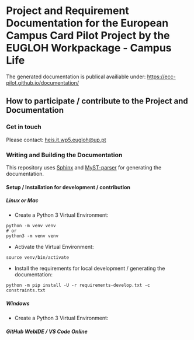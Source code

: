 # Project and Requirement Documentation for the European Campus Card Pilot Project by the EUGLOH Workpackage - Campus Life

The generated documentation is publical availiable under: https://ecc-pilot.github.io/documentation/


## How to participate / contribute to the Project and Documentation


### Get in touch

Please contact: heis.it.wp5.eugloh@up.pt


### Writing and Building the Documentation

This repository uses [Sphinx](https://www.sphinx-doc.org) and [MyST-parser](https://myst-parser.readthedocs.io) for generating the documentation.

#### Setup / Installation for development / contribution

##### Linux or Mac

* Create a Python 3 Virtual Environment:

```console
python -m venv venv
# or 
python3 -m venv venv
```

* Activate the Virtual Environment:

```console
source venv/bin/activate
```

* Install the requirements for local development / generating the documentation:

```console
python -m pip install -U -r requirements-develop.txt -c constraints.txt
```

##### Windows

* Create a Python 3 Virtual Environment:

##### GitHub WebIDE / VS Code Online